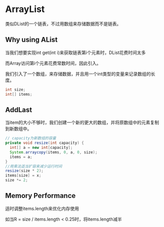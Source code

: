 # ArrayList
类似DList的一个链表，不过用数组来存储数据而不是链表。
## Why using AList
  当我们想要实现int get(int i)来获取链表第i个元素时，DList花费时间太多

  而Array访问第i个元素花费常数时间，因此引入。

  我们引入了一个数组，来存储数据，并且用一个int类型的变量来记录数组的长度。

  ```java
  int size;
  int[] items;
  ```
## AddLast
  当item的大小不够时，我们创建一个新的更大的数组，并将原数组中的元素复制到新数组中。
  ```java
  // capacity为新数组的容量
  private void resize(int capacity) {
    int[] a = new int[capacity];
    System.arraycopy(items, 0, a, 0, size);
    items = a;
  }
  //用乘法适当扩容来减少运行时间
  resize(size * 2);
  items[size] = x;
  size *= 2;
  ```
## Memory Performance
  适时调整items.length来优化内存使用

  如当R = size / items.length < 0.25时，将items.length减半
